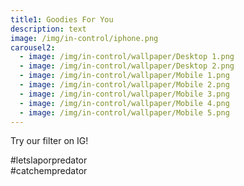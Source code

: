 ```yaml
---
title1: Goodies For You
description: text
image: /img/in-control/iphone.png
carousel2:
  - image: /img/in-control/wallpaper/Desktop 1.png
  - image: /img/in-control/wallpaper/Desktop 2.png
  - image: /img/in-control/wallpaper/Mobile 1.png
  - image: /img/in-control/wallpaper/Mobile 2.png
  - image: /img/in-control/wallpaper/Mobile 3.png
  - image: /img/in-control/wallpaper/Mobile 4.png
  - image: /img/in-control/wallpaper/Mobile 5.png
---
```


Try our filter on IG!

#letslaporpredator    
#catchempredator
